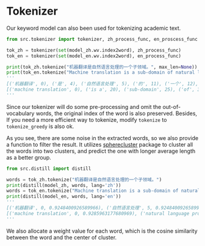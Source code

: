 # Tokenizer

Our keyword model can also been used for tokenizing academic text.

```python
from src.tokenizer import tokenizer, zh_process_func, en_proscess_func

tok_zh = tokenizer(set(model_zh.wv.index2word), zh_process_func)
tok_en = tokenizer(set(model_en.wv.index2word), en_process_func)

print(tok_zh.tokenize("机器翻译是自然语言处理的一个子领域。", max_len=None))
print(tok_en.tokenize("Machine translation is a sub-domain of natural language processing.", max_len=None)) # Maybe you need nltk.download('punkt') if failed
'''
[('机器翻译', 0), ('是', 4), ('自然语言处理', 5), ('的', 11), ('一个', 12), ('子领域', 14)]
[('machine translation', 0), ('is a', 20), ('sub-domain', 25), ('of', 36), ('natural language processing', 39), ('.', 67)]
'''
```
Since our tokenizer will do some pre-processing and omit the out-of-vocabulary words, the original index of the word is also preserved. Besides, If you need a more efficient way to tokenize, modify ```tokenize``` to ```tokenize_greedy``` is also ok.

As you see, there are some noise in the extracted words, so we also provide a function to filter the result. It utilizes [spherecluster](https://github.com/jasonlaska/spherecluster) package to cluster all the words into two clusters, and predict the one with longer average length as a better group.

```python
from src.distill import distill

words = tok_zh.tokenize("机器翻译是自然语言处理的一个子领域。")
print(distill(model_zh, words, lang='zh'))
words = tok_en.tokenize("Machine translation is a sub-domain of natural language processing.")
print(distill(model_en, words, lang='en'))
'''
[('机器翻译', 0, 0.9248400926589966), ('自然语言处理', 5, 0.9248400926589966)]
[('machine translation', 0, 0.9285963177680969), ('natural language processing', 39, 0.9285963177680969)]
'''
```

We also allocate a weight value for each word, which is the cosine similarity between the word and the center of cluster.


